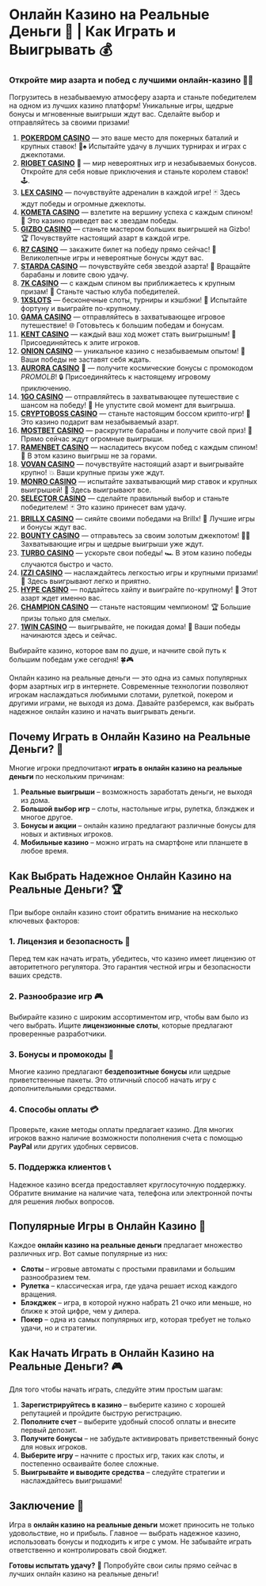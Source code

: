 # Онлайн Казино на Реальные Деньги 🎰 | Как Играть и Выигрывать 💰
### Откройте мир азарта и побед с лучшими онлайн-казино 🎰💥

Погрузитесь в незабываемую атмосферу азарта и станьте победителем на одном из лучших казино платформ! Уникальные игры, щедрые бонусы и мгновенные выигрыши ждут вас. Сделайте выбор и отправляйтесь за своими призами!

1. **[POKERDOM CASINO](https://brandplay.link/Bxg7SC7H)** — это ваше место для покерных баталий и крупных ставок! 🎲♠️ Испытайте удачу в лучших турнирах и играх с джекпотами.
2. **[RIOBET CASINO](https://brandplay.link/dtx89f2L)** 🌟 — мир невероятных игр и незабываемых бонусов. Откройте для себя новые приключения и станьте королем ставок! 🕹️.
3. **[LEX CASINO](https://brandplay.link/2HFTmBc8)** — почувствуйте адреналин в каждой игре! 🃏 Здесь ждут победы и огромные джекпоты.
4. **[KOMETA CASINO](https://brandplay.link/tLG15CCb)** — взлетите на вершину успеха с каждым спином! 🚀 Это казино приведет вас к звездам победы.
5. **[GIZBO CASINO](https://gizbo-tea02.com/c8e962e89)** — станьте мастером больших выигрышей на Gizbo! 🏆 Почувствуйте настоящий азарт в каждой игре.
6. **[R7 CASINO](https://brandplay.link/zPmNmTWG)** — закажите билет на победу прямо сейчас! 🎯 Великолепные игры и невероятные бонусы ждут вас.
7. **[STARDA CASINO](https://brandplay.link/cpFQbWKn)** — почувствуйте себя звездой азарта! 🌟 Вращайте барабаны и ловите свою удачу.
8. **[7K CASINO](https://brandplay.link/dd46bNgD)** — с каждым спином вы приближаетесь к крупным призам! 🎰 Станьте частью клуба победителей.
9. **[1XSLOTS](https://brandplay.link/R4xfxqdm)** — бесконечные слоты, турниры и кэшбэки! 🎲 Испытайте фортуну и выиграйте по-крупному.
10. **[GAMA CASINO](https://brandplay.link/zrZpLFTP)** — отправляйтесь в захватывающее игровое путешествие! 🌐 Готовьтесь к большим победам и бонусам.
11. **[KENT CASINO](https://passage-through-deserts.com/de0514c15)** — каждый ваш ход может стать выигрышным! 🏅 Присоединяйтесь к элите игроков.
12. **[ONION CASINO](https://obclk001-2d.top/click?offer_id=986&partner_id=10542&landing_id=1798&utm_medium=affiliate&sub_1=oncasino3)** — уникальное казино с незабываемым опытом! 🧅 Ваши победы не заставят себя ждать.
13. **[AURORA CASINO](https://10trafic-stat2.com/click/668546566bcc6313411604c7/6766/15114/subaccount?promocode=PROMOLB)** 🌌 — получите космические бонусы с промокодом *PROMOLB*! 🔒 Присоединяйтесь к настоящему игровому приключению.
14. **[1GO CASINO](https://1go-ircp01.com/ce015f410)** — отправляйтесь в захватывающее путешествие с шансом на победу! 🚀 Не упустите свой момент для выигрыша.
15. **[CRYPTOBOSS CASINO](https://cryptobossc.online/d847bcfa9)** — станьте настоящим боссом крипто-игр! 💎 Это казино подарит вам незабываемый азарт.
16. **[MOSTBET CASINO](https://ktbtis024ifqfn0mst.com/beQs)** — раскрутите барабаны и получите свой приз! 🎰 Прямо сейчас ждут огромные выигрыши.
17. **[RAMENBET CASINO](https://get.saltyram.com/ru/registration?apkpop=0&partner=p24970p3296034p5526)** — насладитесь вкусом побед с каждым спином! 🍜 В этом казино выигрыш не за горами.
18. **[VOVAN CASINO](https://vovan.site/d2375cf9b)** — почувствуйте настоящий азарт и выигрывайте крупно! 💥 Ваши крупные призы уже ждут.
19. **[MONRO CASINO](https://mnr-ircp01.com/c3ce72a2c)** — испытайте захватывающий мир ставок и крупных выигрышей! 🎯 Здесь выигрывают все.
20. **[SELECTOR CASINO](https://gosel.pl/SELVK)** — сделайте правильный выбор и станьте победителем! 🃏 Это казино принесет вам удачу.
21. **[BRILLX CASINO](https://brillx.pub/BRIVK)** — сияйте своими победами на Brillx! 💫 Лучшие игры и бонусы ждут вас.
22. **[BOUNTY CASINO](https://bounty-casino.de/BOVK)** — отправьтесь за своим золотым джекпотом! 🏴‍☠️ Захватывающие игры и щедрые выигрыши уже ждут.
23. **[TURBO CASINO](https://turbo-casino.pro/TURVK)** — ускорьте свои победы! 🏎️ В этом казино победы случаются быстро и часто.
24. **[IZZI CASINO](https://izzi-fr03.com/ca7c8a7b7)** — наслаждайтесь легкостью игры и крупными призами! 🎰 Здесь выигрывают легко и приятно.
25. **[HYPE CASINO](https://hypekaz.com/dc2f44ad0)** — поддайтесь хайпу и выиграйте по-крупному! 🎉 Этот азарт ждет именно вас.
26. **[CHAMPION CASINO](https://champcasino.ink/pobeda/doa-hats?p80412p305331p112c)** — станьте настоящим чемпионом! 🏆 Большие призы только для смелых.
27. **[1WIN CASINO](https://brandplay.link/6F5VqbyZ)** — выигрывайте, не покидая дома! 🥇 Ваши победы начинаются здесь и сейчас.

Выбирайте казино, которое вам по душе, и начните свой путь к большим победам уже сегодня! 🍀🎮

Онлайн казино на реальные деньги — это одна из самых популярных форм азартных игр в интернете. Современные технологии позволяют игрокам наслаждаться любимыми слотами, рулеткой, покером и другими играми, не выходя из дома. Давайте разберемся, как выбрать надежное онлайн казино и начать выигрывать деньги.

## Почему Играть в Онлайн Казино на Реальные Деньги? 💸

Многие игроки предпочитают **играть в онлайн казино на реальные деньги** по нескольким причинам:

1. **Реальные выигрыши** – возможность заработать деньги, не выходя из дома.
2. **Большой выбор игр** – слоты, настольные игры, рулетка, блэкджек и многое другое.
3. **Бонусы и акции** – онлайн казино предлагают различные бонусы для новых и активных игроков.
4. **Мобильные казино** – можно играть на смартфоне или планшете в любое время.

## Как Выбрать Надежное Онлайн Казино на Реальные Деньги? 🏆

При выборе онлайн казино стоит обратить внимание на несколько ключевых факторов:

### 1. Лицензия и безопасность 🔐

Перед тем как начать играть, убедитесь, что казино имеет лицензию от авторитетного регулятора. Это гарантия честной игры и безопасности ваших средств.

### 2. Разнообразие игр 🎮

Выбирайте казино с широким ассортиментом игр, чтобы вам было из чего выбрать. Ищите **лицензионные слоты**, которые предлагают проверенные разработчики.

### 3. Бонусы и промокоды 🎁

Многие казино предлагают **бездепозитные бонусы** или щедрые приветственные пакеты. Это отличный способ начать игру с дополнительными средствами.

### 4. Способы оплаты 💳

Проверьте, какие методы оплаты предлагает казино. Для многих игроков важно наличие возможности пополнения счета с помощью **PayPal** или других удобных сервисов.

### 5. Поддержка клиентов 📞

Надежное казино всегда предоставляет круглосуточную поддержку. Обратите внимание на наличие чата, телефона или электронной почты для решения любых вопросов.

## Популярные Игры в Онлайн Казино 🎲

Каждое **онлайн казино на реальные деньги** предлагает множество различных игр. Вот самые популярные из них:

- **Слоты** – игровые автоматы с простыми правилами и большим разнообразием тем.
- **Рулетка** – классическая игра, где удача решает исход каждого вращения.
- **Блэкджек** – игра, в которой нужно набрать 21 очко или меньше, но ближе к этой цифре, чем у дилера.
- **Покер** – одна из самых популярных игр, которая требует не только удачи, но и стратегии.

## Как Начать Играть в Онлайн Казино на Реальные Деньги? 🎮

Для того чтобы начать играть, следуйте этим простым шагам:

1. **Зарегистрируйтесь в казино** – выберите казино с хорошей репутацией и пройдите быструю регистрацию.
2. **Пополните счет** – выберите удобный способ оплаты и внесите первый депозит.
3. **Получите бонусы** – не забудьте активировать приветственный бонус для новых игроков.
4. **Выберите игру** – начните с простых игр, таких как слоты, и постепенно осваивайте более сложные.
5. **Выигрывайте и выводите средства** – следуйте стратегии и наслаждайтесь выигрышами!

## Заключение 🎉

Игра в **онлайн казино на реальные деньги** может приносить не только удовольствие, но и прибыль. Главное — выбрать надежное казино, использовать бонусы и подходить к игре с умом. Не забывайте играть ответственно и контролировать свой бюджет.

**Готовы испытать удачу?** 🎰 Попробуйте свои силы прямо сейчас в лучших онлайн казино на реальные деньги!


